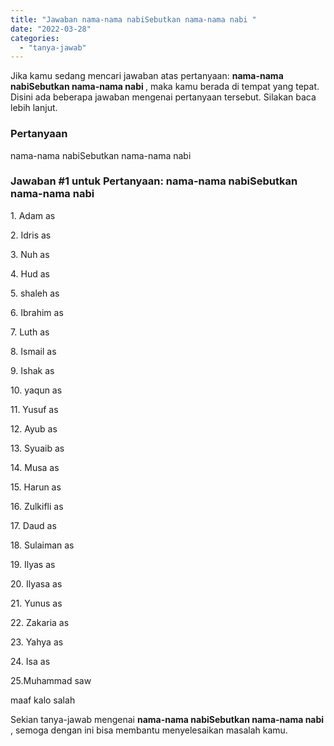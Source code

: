 ```yaml
---
title: "Jawaban nama-nama nabiSebutkan nama-nama nabi ​"
date: "2022-03-28"
categories: 
  - "tanya-jawab"
---
```


Jika kamu sedang mencari jawaban atas pertanyaan: **nama-nama nabiSebutkan nama-nama nabi ​**, maka kamu berada di tempat yang tepat. Disini ada beberapa jawaban mengenai pertanyaan tersebut. Silakan baca lebih lanjut.

### Pertanyaan

nama-nama nabiSebutkan nama-nama nabi ​

### Jawaban #1 untuk Pertanyaan: nama-nama nabiSebutkan nama-nama nabi ​

1\. Adam as

2\. Idris as

3\. Nuh as

4\. Hud as

5\. shaleh as

6\. Ibrahim as

7\. Luth as

8\. Ismail as

9\. Ishak as

10\. yaqun as

11\. Yusuf as

12\. Ayub as

13\. Syuaib as

14\. Musa as

15\. Harun as

16\. Zulkifli as

17\. Daud as

18\. Sulaiman as

19\. Ilyas as

20\. Ilyasa as

21\. Yunus as

22\. Zakaria as

23\. Yahya as

24\. Isa as

25.Muhammad saw

maaf kalo salah

Sekian tanya-jawab mengenai **nama-nama nabiSebutkan nama-nama nabi ​**, semoga dengan ini bisa membantu menyelesaikan masalah kamu.
